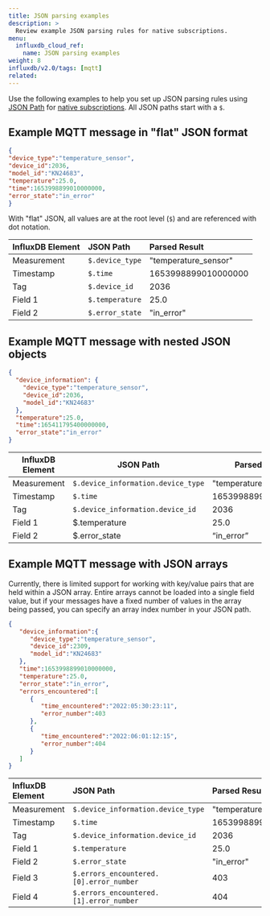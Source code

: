 ```yaml
---
title: JSON parsing examples
description: >
  Review example JSON parsing rules for native subscriptions.
menu:
  influxdb_cloud_ref:
    name: JSON parsing examples
weight: 8
influxdb/v2.0/tags: [mqtt]
related:
---
```


Use the following examples to help you set up JSON parsing rules using [JSON Path](https://jsonpath.com/) 
for [native subscriptions](/influxdb/cloud/write-data/no-code/native-subscriptions). All JSON paths start with a `$`.

## Example MQTT message in "flat" JSON format

```json
{
"device_type":"temperature_sensor",
"device_id":2036,
"model_id":"KN24683",
"temperature":25.0,
"time":1653998899010000000,
"error_state":"in_error"
}
```

With "flat" JSON, all values are at the root level (`$`) and are referenced with dot notation.

| InfluxDB Element | JSON Path       | Parsed Result        |
| :--------------- | :-------------- | :------------------- |
| Measurement      | `$.device_type` | "temperature_sensor" |
| Timestamp        | `$.time`        | 1653998899010000000  |
| Tag              | `$.device_id`   | 2036                 |
| Field 1          | `$.temperature` | 25.0                 |
| Field 2          | `$.error_state` | "in_error"           |

## Example MQTT message with nested JSON objects 

```json
{
  "device_information": {
    "device_type":"temperature_sensor",
    "device_id":2036,
    "model_id":"KN24683"
  },
  "temperature":25.0,
  "time":165411795400000000,
  "error_state":"in_error"
}
```

|InfluxDB Element|JSON Path|Parsed Result|
|---|---|---|
|Measurement|`$.device_information.device_type`|"temperature_sensor"|
|Timestamp|`$.time`|1653998899010000000|
|Tag|`$.device_information.device_id`|2036|
|Field 1|$.temperature|25.0|
|Field 2|$.error_state|“in_error”|

## Example MQTT message with JSON arrays
Currently, there is limited support for working with key/value pairs that are held within 
a JSON array. Entire arrays cannot be loaded into a single field value, but if your messages 
have a fixed number of values in the array being passed, you can specify an array index number
in your JSON path.


```json
{
   "device_information":{
      "device_type":"temperature_sensor",
      "device_id":2309,
      "model_id":"KN24683"
   },
   "time":1653998899010000000,
   "temperature":25.0,
   "error_state":"in_error",
   "errors_encountered":[
      {
         "time_encountered":"2022:05:30:23:11",
         "error_number":403
      },
      {
         "time_encountered":"2022:06:01:12:15",
         "error_number":404
      }
   ]
}
```

| InfluxDB Element | JSON Path                               | Parsed Result        |
| :--------------- | :-------------------------------------- | :------------------- |
| Measurement      | `$.device_information.device_type`      | "temperature_sensor" |
| Timestamp        | `$.time`                                | 1653998899010000000  |
| Tag              | `$.device_information.device_id`        | 2036                 |
| Field 1          | `$.temperature`                         | 25.0                 |
| Field 2          | `$.error_state`                         | "in_error"           |
| Field 3          | `$.errors_encountered.[0].error_number` | 403                  |
| Field 4          | `$.errors_encountered.[1].error_number` | 404                  |
